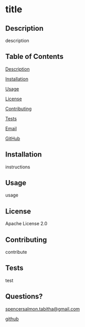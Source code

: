 
# title
    
## Description
    
description
    
## Table of Contents
    
[Description](#description)

[Installation](#installation)

[Usage](#usage)

[License](#license)

[Contributing](#contributing)

[Tests](#tests)

[Email](#email)

[GitHub](#github)


## Installation

instructions
    
## Usage
    
usage
    
## License 

Apache License 2.0








## Contributing

contribute
    
## Tests

test
    
## Questions?

spencersalmon.tabitha@gmail.com 

[github](github)